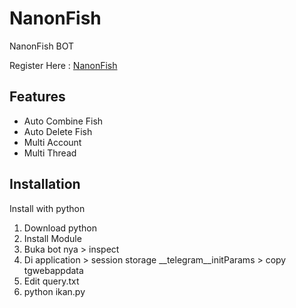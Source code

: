
# NanonFish 
NanonFish BOT

Register Here : [NanonFish](https://t.me/NanonFishBot/NanonFish?startapp=aW52aXRlQ29kZT1vYnRubXpucQ)


## Features

  - Auto Combine Fish
  - Auto Delete Fish
  - Multi Account
  - Multi Thread



## Installation

Install with python

1. Download python
2. Install Module
3. Buka bot nya > inspect
4. Di application > session storage __telegram__initParams > copy tgwebappdata
5. Edit query.txt
6. python ikan.py

